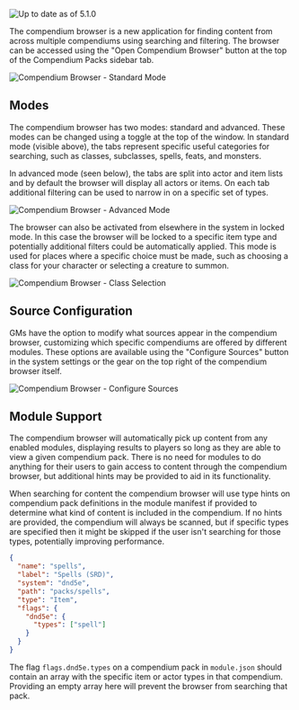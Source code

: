 ![Up to date as of 5.1.0](https://img.shields.io/static/v1?label=dnd5e&message=5.1.0&color=informational)

The compendium browser is a new application for finding content from across multiple compendiums using searching and filtering. The browser can be accessed using the "Open Compendium Browser" button at the top of the Compendium Packs sidebar tab.

![Compendium Browser - Standard Mode](https://raw.githubusercontent.com/foundryvtt/dnd5e/publish-wiki/wiki/images/compendium-browser/standard-mode.jpg)

## Modes

The compendium browser has two modes: standard and advanced. These modes can be changed using a toggle at the top of the window. In standard mode (visible above), the tabs represent specific useful categories for searching, such as classes, subclasses, spells, feats, and monsters.

In advanced mode (seen below), the tabs are split into actor and item lists and by default the browser will display all actors or items. On each tab additional filtering can be used to narrow in on a specific set of types.

![Compendium Browser - Advanced Mode](https://raw.githubusercontent.com/foundryvtt/dnd5e/publish-wiki/wiki/images/compendium-browser/advanced-mode.jpg)

The browser can also be activated from elsewhere in the system in locked mode. In this case the browser will be locked to a specific item type and potentially additional filters could be automatically applied. This mode is used for places where a specific choice must be made, such as choosing a class for your character or selecting a creature to summon.

![Compendium Browser - Class Selection](https://raw.githubusercontent.com/foundryvtt/dnd5e/publish-wiki/wiki/images/compendium-browser/class-selection.jpg)

## Source Configuration

GMs have the option to modify what sources appear in the compendium browser, customizing which specific compendiums are offered by different modules. These options are available using the "Configure Sources" button in the system settings or the gear on the top right of the compendium browser itself.

![Compendium Browser - Configure Sources](https://raw.githubusercontent.com/foundryvtt/dnd5e/publish-wiki/wiki/images/compendium-browser/configure-sources.jpg)

## Module Support

The compendium browser will automatically pick up content from any enabled modules, displaying results to players so long as they are able to view a given compendium pack. There is no need for modules to do anything for their users to gain access to content through the compendium browser, but additional hints may be provided to aid in its functionality.

When searching for content the compendium browser will use type hints on compendium pack definitions in the module manifest if provided to determine what kind of content is included in the compendium. If no hints are provided, the compendium will always be scanned, but if specific types are specified then it might be skipped if the user isn't searching for those types, potentially improving performance.

```json
{
  "name": "spells",
  "label": "Spells (SRD)",
  "system": "dnd5e",
  "path": "packs/spells",
  "type": "Item",
  "flags": {
    "dnd5e": {
      "types": ["spell"]
    }
  }
}
```

The flag `flags.dnd5e.types` on a compendium pack in `module.json` should contain an array with the specific item or actor types in that compendium. Providing an empty array here will prevent the browser from searching that pack.
